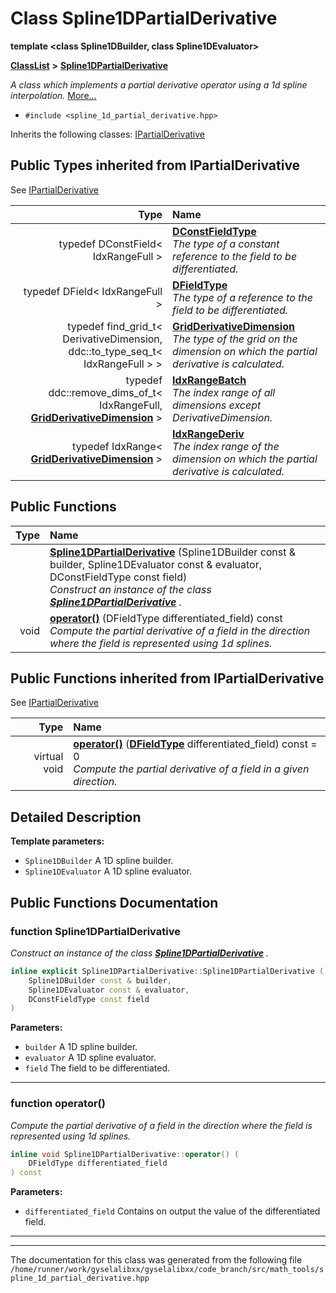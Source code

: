 

# Class Spline1DPartialDerivative

**template &lt;class Spline1DBuilder, class Spline1DEvaluator&gt;**



[**ClassList**](annotated.md) **>** [**Spline1DPartialDerivative**](classSpline1DPartialDerivative.md)



_A class which implements a partial derivative operator using a 1d spline interpolation._ [More...](#detailed-description)

* `#include <spline_1d_partial_derivative.hpp>`



Inherits the following classes: [IPartialDerivative](classIPartialDerivative.md)
















## Public Types inherited from IPartialDerivative

See [IPartialDerivative](classIPartialDerivative.md)

| Type | Name |
| ---: | :--- |
| typedef DConstField&lt; IdxRangeFull &gt; | [**DConstFieldType**](classIPartialDerivative.md#typedef-dconstfieldtype)  <br>_The type of a constant reference to the field to be differentiated._  |
| typedef DField&lt; IdxRangeFull &gt; | [**DFieldType**](classIPartialDerivative.md#typedef-dfieldtype)  <br>_The type of a reference to the field to be differentiated._  |
| typedef find\_grid\_t&lt; DerivativeDimension, ddc::to\_type\_seq\_t&lt; IdxRangeFull &gt; &gt; | [**GridDerivativeDimension**](classIPartialDerivative.md#typedef-gridderivativedimension)  <br>_The type of the grid on the dimension on which the partial derivative is calculated._  |
| typedef ddc::remove\_dims\_of\_t&lt; IdxRangeFull, [**GridDerivativeDimension**](classIPartialDerivative.md#typedef-gridderivativedimension) &gt; | [**IdxRangeBatch**](classIPartialDerivative.md#typedef-idxrangebatch)  <br>_The index range of all dimensions except DerivativeDimension._  |
| typedef IdxRange&lt; [**GridDerivativeDimension**](classIPartialDerivative.md#typedef-gridderivativedimension) &gt; | [**IdxRangeDeriv**](classIPartialDerivative.md#typedef-idxrangederiv)  <br>_The index range of the dimension on which the partial derivative is calculated._  |






































## Public Functions

| Type | Name |
| ---: | :--- |
|   | [**Spline1DPartialDerivative**](#function-spline1dpartialderivative) (Spline1DBuilder const & builder, Spline1DEvaluator const & evaluator, DConstFieldType const field) <br>_Construct an instance of the class_ [_**Spline1DPartialDerivative**_](classSpline1DPartialDerivative.md) _._ |
|  void | [**operator()**](#function-operator) (DFieldType differentiated\_field) const<br>_Compute the partial derivative of a field in the direction where the field is represented using 1d splines._  |


## Public Functions inherited from IPartialDerivative

See [IPartialDerivative](classIPartialDerivative.md)

| Type | Name |
| ---: | :--- |
| virtual void | [**operator()**](classIPartialDerivative.md#function-operator) ([**DFieldType**](classIPartialDerivative.md#typedef-dfieldtype) differentiated\_field) const = 0<br>_Compute the partial derivative of a field in a given direction._  |






















































## Detailed Description




**Template parameters:**


* `Spline1DBuilder` A 1D spline builder. 
* `Spline1DEvaluator` A 1D spline evaluator. 




    
## Public Functions Documentation




### function Spline1DPartialDerivative 

_Construct an instance of the class_ [_**Spline1DPartialDerivative**_](classSpline1DPartialDerivative.md) _._
```C++
inline explicit Spline1DPartialDerivative::Spline1DPartialDerivative (
    Spline1DBuilder const & builder,
    Spline1DEvaluator const & evaluator,
    DConstFieldType const field
) 
```





**Parameters:**


* `builder` A 1D spline builder. 
* `evaluator` A 1D spline evaluator. 
* `field` The field to be differentiated. 




        

<hr>



### function operator() 

_Compute the partial derivative of a field in the direction where the field is represented using 1d splines._ 
```C++
inline void Spline1DPartialDerivative::operator() (
    DFieldType differentiated_field
) const
```





**Parameters:**


* `differentiated_field` Contains on output the value of the differentiated field. 




        

<hr>

------------------------------
The documentation for this class was generated from the following file `/home/runner/work/gyselalibxx/gyselalibxx/code_branch/src/math_tools/spline_1d_partial_derivative.hpp`

